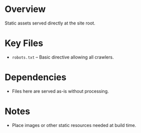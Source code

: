 # Overview
Static assets served directly at the site root.

# Key Files
- `robots.txt` – Basic directive allowing all crawlers.

# Dependencies
- Files here are served as-is without processing.

# Notes
- Place images or other static resources needed at build time.

